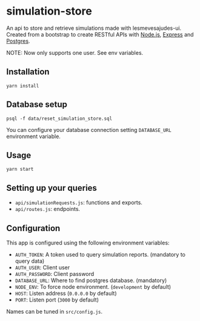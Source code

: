 simulation-store
=====================

An api to store and retrieve simulations made with lesmevesajudes-ui.
Created from a bootstrap to create RESTful APIs with [Node.js](https://nodejs.org/), [Express](http://expressjs.com/) and [Postgres](https://www.postgresql.org/).

NOTE: Now only supports one user. See env variables.

## Installation

```
yarn install
```

## Database setup

```
psql -f data/reset_simulation_store.sql
```

You can configure your database connection setting `DATABASE_URL` environment variable.

## Usage

```
yarn start
```

## Setting up your queries

- `api/simulationRequests.js`: functions and exports.
- `api/routes.js`: endpoints.

## Configuration
This app is configured using the following environment variables:
- `AUTH_TOKEN`: A token used to query simulation reports. (mandatory to query data)
- `AUTH_USER`: Client user
- `AUTH_PASSWORD`: Client password
- `DATABASE_URL`: Where to find postgres database. (mandatory)
- `NODE_ENV`: To force node environment.  (`development` by default)
- `HOST`: Listen address (`0.0.0.0` by default)
- `PORT`: Listen port (`3000` by default)

Names can be tuned in `src/config.js`.     
